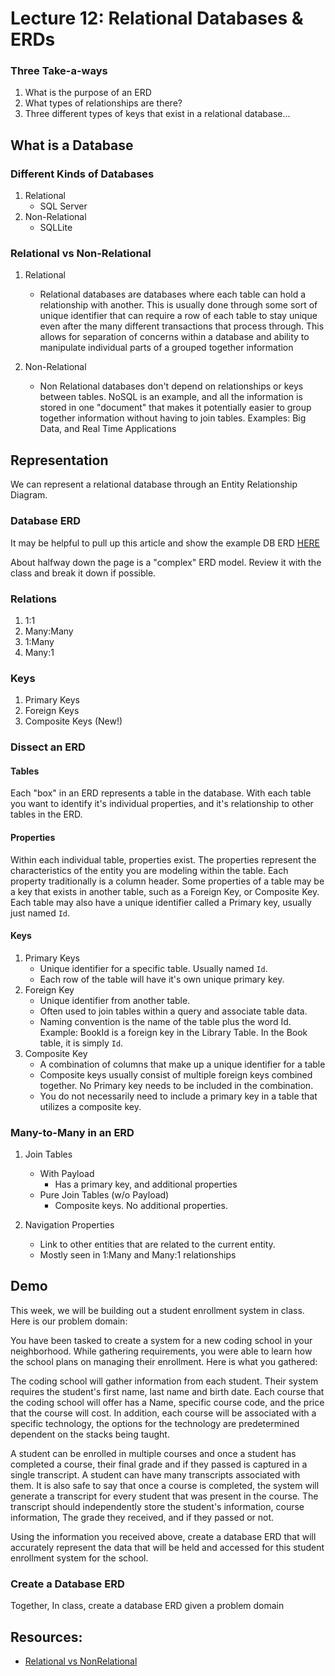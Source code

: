 # Lecture 12: Relational Databases & ERDs

### Three Take-a-ways
1. What is the purpose of an ERD
1. What types of relationships are there?
1. Three different types of keys that exist in a relational database...

## What is a Database

### Different Kinds of Databases
1. Relational
	- SQL Server
1. Non-Relational
	- SQLLite

### Relational vs Non-Relational

1. Relational
	- Relational databases are databases where each table can hold a relationship with another. This is usually done through some sort of unique identifier that can require a row of each table to stay unique even after the many different transactions that process through. This allows for separation of concerns within a database and ability to manipulate individual parts of a grouped together information

1. Non-Relational
	- Non Relational databases don't depend on relationships or keys between tables. NoSQL is an example, and all the information is stored in one "document" that makes it potentially easier to group together information without having to join tables. 
	Examples: Big Data, and Real Time Applications

## Representation
We can represent a relational database through an Entity Relationship Diagram. 
	
### Database ERD

It may be helpful to pull up this article and show the example DB ERD [HERE](https://docs.microsoft.com/en-us/aspnet/core/data/ef-mvc/complex-data-model?view=aspnetcore-2.0)

About halfway down the page is a "complex" ERD model. Review it with the class and break it down if possible.

### Relations
1. 1:1
1. Many:Many
1. 1:Many
1. Many:1

### Keys
1. Primary Keys
1. Foreign Keys
1. Composite Keys (New!)


### Dissect an ERD

#### Tables
Each "box" in an ERD represents a table in the database. With each table you want to identify it's individual properties, and it's relationship to other tables in the ERD. 
 
#### Properties
Within each individual table, properties exist. The properties represent the characteristics of the entity you are modeling within the table. Each property traditionally is a column header. Some properties of a table may be a key that exists in another table, such as a Foreign Key, or Composite Key. Each table may also have a unique identifier called a Primary key, usually just named `Id`. 

#### Keys
1. Primary Keys
	 - Unique identifier for a specific table. Usually named `Id`.
	 - Each row of the table will have it's own unique primary key.
1. Foreign Key
	- Unique identifier from another table.
	- Often used to join tables within a query and associate table data. 
	- Naming convention is the name of the table plus the word Id. Example: BookId is a foreign key in the Library Table. In the Book table, it is simply `Id`. 
1. Composite Key
	- A combination of columns that make up a unique identifier for a table
	- Composite keys usually consist of multiple foreign keys combined together. No Primary key needs to be included in the combination. 
	- You do not necessarily need to include a primary key in a table that utilizes a composite key.


### Many-to-Many in an ERD

1. Join Tables
	- With Payload
		- Has a primary key, and additional properties
	- Pure Join Tables (w/o Payload)
		- Composite keys. No additional properties.

1. Navigation Properties
	- Link to other entities that are related to the current 
    entity.
	- Mostly seen in 1:Many and Many:1 relationships

## Demo

This week, we will be building out a student enrollment system 
in class. Here is our problem domain:

You have been tasked to create a system for a new coding school 
in your neighborhood. While gathering requirements, 
you were able to learn how the school plans on managing their 
enrollment. Here is what you gathered: 

The coding school will gather information from each student. 
Their system requires the student's first name, last name and 
birth date. 
Each course that the coding school will offer has a Name, 
specific course code, and the price that the course will cost.
In addition, each course will be associated with a specific technology,
the options for the technology are predetermined dependent on the 
stacks being taught. 
 
A student can be enrolled in multiple courses and once a student
has completed a course, their final grade and if they passed 
is captured in a single transcript. A student can have many transcripts
associated with them. It is also safe to say 
that once a course is completed, the system will generate a 
transcript for every student that was present in the course. 
The transcript should independently store the student's information,
course information, The grade they received, and if they passed or not. 


Using the information you received above, create a database 
ERD that will accurately represent the data that will be 
held and accessed for this student enrollment system for the 
school. 

### Create a Database ERD

Together, In class, create a database ERD given a problem 
domain


## Resources:
- [Relational vs NonRelational](https://www.jamesserra.com/archive/2015/08/relational-databases-vs-non-relational-databases/)
